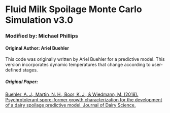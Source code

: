 
# Fluid Milk Spoilage Monte Carlo Simulation v3.0

### Modified by: Michael Phillips
#### Original Author: Ariel Buehler


This code was originally written by Ariel Buehler for a predictive model. This version incorporates dynamic temperatures that change
according to user-defined stages.


##### Original Paper:

[Buehler, A. J., Martin, N. H., Boor, K. J., & Wiedmann, M. (2018). Psychrotolerant spore-former growth characterization for the development of a dairy spoilage predictive model. Journal of Dairy Science.](https://doi.org/10.3168/jds.2018-14501)